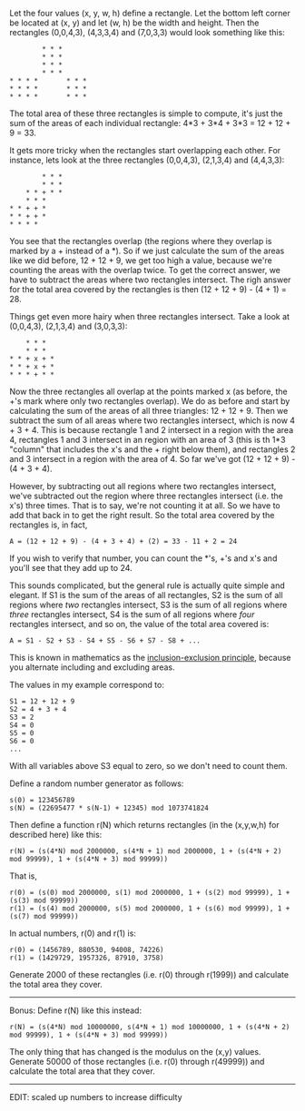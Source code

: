 Let the four values (x, y, w, h) define a rectangle. Let the bottom left corner be located at (x, y) and let (w, h) be the width and height. Then the rectangles (0,0,4,3), (4,3,3,4) and (7,0,3,3) would look something like this:

            * * * 
            * * * 
            * * *
            * * *
    * * * *       * * *
    * * * *       * * *
    * * * *       * * *

The total area of these three rectangles is simple to compute, it's just the sum of the areas of each individual rectangle: 4\*3 + 3\*4 + 3\*3 = 12 + 12 + 9 = 33.

It gets more tricky when the rectangles start overlapping each other. For instance, lets look at the three rectangles (0,0,4,3), (2,1,3,4) and (4,4,3,3):

            * * * 
            * * * 
        * * + * * 
        * * *     
    * * + + *      
    * * + + *      
    * * * *       

You see that the rectangles overlap (the regions where they overlap is marked by a + instead of a \*). So if we just calculate the sum of the areas like we did before, 12 + 12 + 9, we get too high a value, because we're counting the areas with the overlap twice. To get the correct answer, we have to subtract the areas where two rectangles intersect. The righ answer for the total area covered by the rectangles is then (12 + 12 + 9) - (4 + 1) = 28. 

Things get even more hairy when three rectangles intersect. Take a look at (0,0,4,3), (2,1,3,4) and (3,0,3,3):

        * * *
        * * *     
    * * + x + *      
    * * + x + *   
    * * * + * *   
          
Now the three rectangles all overlap at the points marked x (as before, the +'s mark where only two rectangles overlap). We do as before and start by calculating the sum of the areas of all three triangles: 12 + 12 + 9. Then we subtract the sum of all areas where two rectangles intersect, which is now 4 + 3 + 4. This is because rectangle 1 and 2 intersect in a region with the area 4, rectangles 1 and 3 intersect in an region with an area of 3 (this is th 1\*3 "column" that includes the x's and the + right below them), and rectangles 2 and 3 intersect in a region with the area of 4. So far we've got (12 + 12 + 9) - (4 + 3 + 4). 

However, by subtracting out all regions where two rectangles intersect, we've subtracted out the region where three rectangles intersect (i.e. the x's) three times. That is to say, we're not counting it at all. So we have to add that back in to get the right result. So the total area covered by the rectangles is, in fact, 

    A = (12 + 12 + 9) - (4 + 3 + 4) + (2) = 33 - 11 + 2 = 24

If you wish to verify that number, you can count the *'s, +'s and x's and you'll see that they add up to 24. 

This sounds complicated, but the general rule is actually quite simple and elegant. If S1 is the sum of the areas of all rectangles, S2 is the sum of all regions where *two* rectangles intersect, S3 is the sum of all regions where *three* rectangles intersect, S4 is the sum of all regions where *four* rectangles intersect, and so on, the value of the total area covered is:

    A = S1 - S2 + S3 - S4 + S5 - S6 + S7 - S8 + ...

This is known in mathematics as the [inclusion-exclusion principle](http://en.wikipedia.org/wiki/Inclusion_exclusion_principle), because you alternate including and excluding areas. 

The values in my example correspond to:

    S1 = 12 + 12 + 9 
    S2 = 4 + 3 + 4  
    S3 = 2
    S4 = 0
    S5 = 0
    S6 = 0
    ...
    
With all variables above S3 equal to zero, so we don't need to count them.

Define a random number generator as follows: 

    s(0) = 123456789
    s(N) = (22695477 * s(N-1) + 12345) mod 1073741824
    
Then define a function r(N) which returns rectangles (in the (x,y,w,h) for described here) like this:

    r(N) = (s(4*N) mod 2000000, s(4*N + 1) mod 2000000, 1 + (s(4*N + 2) mod 99999), 1 + (s(4*N + 3) mod 99999))
    
That is, 

    r(0) = (s(0) mod 2000000, s(1) mod 2000000, 1 + (s(2) mod 99999), 1 + (s(3) mod 99999)) 
    r(1) = (s(4) mod 2000000, s(5) mod 2000000, 1 + (s(6) mod 99999), 1 + (s(7) mod 99999)) 

In actual numbers, r(0) and r(1) is:

    r(0) = (1456789, 880530, 94008, 74226)
    r(1) = (1429729, 1957326, 87910, 3758)

Generate 2000 of these rectangles (i.e. r(0) through r(1999)) and calculate the total area they cover. 

***

Bonus: Define r(N) like this instead:

    r(N) = (s(4*N) mod 10000000, s(4*N + 1) mod 10000000, 1 + (s(4*N + 2) mod 99999), 1 + (s(4*N + 3) mod 99999))

The only thing that has changed is the modulus on the (x,y) values. Generate 50000 of those rectangles (i.e. r(0) through r(49999)) and calculate the total area that they cover. 

***

EDIT: scaled up numbers to increase difficulty